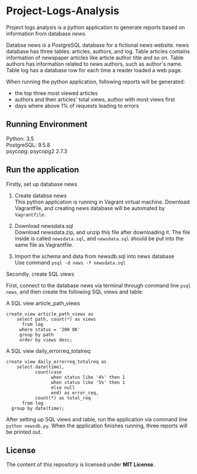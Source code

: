 # Project-Logs-Analysis
Project logs analysis is a python application to generate reports based on information from database *news*.

Databse news is a PostgreSQL database for a fictional news website. news database has three tables:
articles, authors, and log.  Table articles contains information of newspaper articles like article author title and so on.  Table authors has information related to news authors, such as author's name. Table log has a database row for each time a reader loaded a web page.

When running the python application, following reports will be generated:
* the top three most viewed articles
* authors and their articles' total views, author with most views first
* days where above 1% of requests leading to errors

## Running Environment
Python: 3.5  
PostgreSQL: 9.5.8  
psycopg: psycopg2 2.7.3   


## Run the application

Firstly, set up database news
1. Create databse news  
This python application is running in Vagrant virtual machine.  Download Vagrantfile, and creating news database will be automated by `Vagrantfile`.

2. Download newsdata.sql  
Download newsdata.zip, and unzip this file after downloading it.  The file inside is called `newsdata.sql`, and `newsdata.sql` should be put into the same file as Vagrantfile.

3. Import the schema and data from newsdb.sql into news database  
Use command `psql -d news -f newsdata.sql`

Secondly, create SQL views
  

First, connect to the database news via terminal through command line `psql news`, and then create the following SQL views and table:

A SQL view article_path_views
```
create view article_path_views as
    select path, count(*) as views
      from log
     where status = '200 OK'
     group by path
     order by views desc;
```


A SQL view daily_errorreq_totalreq:
```
create view daily_errorreq_totalreq as 
    select date(time),
           count(case 
                 when status like '4%' then 1
                 when status like '5%' then 1 
                 else null 
                 end) as error_req, 
           count(*) as total_req 
      from log 
  group by date(time);
```


After setting up SQL views and table, run the application via command line `python newsdb.py`.  When the application finishes running, three reports will be printed out.

## License
The content of this repository is licensed under **MIT License**.
